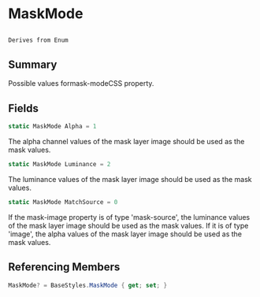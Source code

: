 # MaskMode

## 
```c#
Derives from Enum
```

## Summary

Possible values formask-modeCSS property.
## Fields

```c#
static MaskMode Alpha = 1
```
The alpha channel values of the mask layer image should be used as the mask values.
```c#
static MaskMode Luminance = 2
```
The luminance values of the mask layer image should be used as the mask values.
```c#
static MaskMode MatchSource = 0
```
If the mask-image property is of type 'mask-source', the luminance values of the mask layer image should be used as the mask values.
If it is of type 'image', the alpha values of the mask layer image should be used as the mask values.
## Referencing Members

```c#
MaskMode? = BaseStyles.MaskMode { get; set; } 
```
